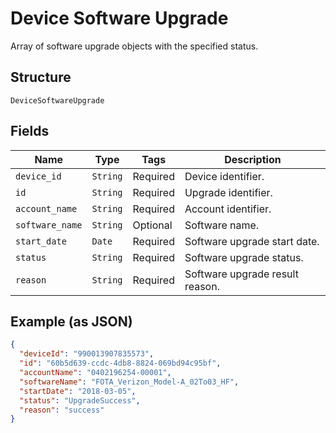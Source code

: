
# Device Software Upgrade

Array of software upgrade objects with the specified status.

## Structure

`DeviceSoftwareUpgrade`

## Fields

| Name | Type | Tags | Description |
|  --- | --- | --- | --- |
| `device_id` | `String` | Required | Device identifier. |
| `id` | `String` | Required | Upgrade identifier. |
| `account_name` | `String` | Required | Account identifier. |
| `software_name` | `String` | Optional | Software name. |
| `start_date` | `Date` | Required | Software upgrade start date. |
| `status` | `String` | Required | Software upgrade status. |
| `reason` | `String` | Required | Software upgrade result reason. |

## Example (as JSON)

```json
{
  "deviceId": "990013907835573",
  "id": "60b5d639-ccdc-4db8-8824-069bd94c95bf",
  "accountName": "0402196254-00001",
  "softwareName": "FOTA_Verizon_Model-A_02To03_HF",
  "startDate": "2018-03-05",
  "status": "UpgradeSuccess",
  "reason": "success"
}
```

